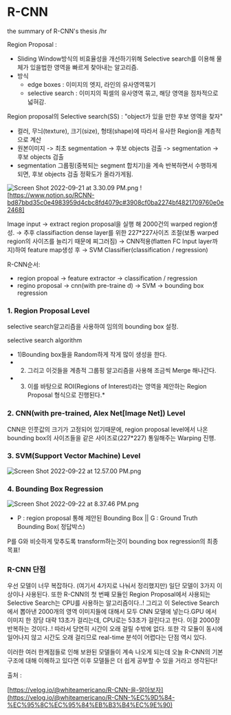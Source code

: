 # R-CNN
the summary of R-CNN's thesis
/hr

Region Proposal : 

- Sliding Window방식의 비효율성을 개선하기위해 Selective search를 이용해 물체가 있을법한 영역을 빠르게 찾아내는 알고리즘.
- 방식
    - edge boxes : 이미지의 엣지, 라인의 유사영역묶기
    - selective search : 이미지의 픽셀의 유사영역 묶고, 해당 영역을 점차적으로 넓혀감.

Region proposal의 Selective search(SS) : "object가 있을 만한 후보 영역을 찾자"

- 컬러, 무늬(texture), 크기(size), 형태(shape)에 따라서 유사한 Region을 계층적으로 계산
- 원본이미지 -> 최초 segmentation -> 후보 objects 검출 -> segmentation -> 후보 objects 검출
- segmentation 그룹핑(중복되는 segment 합치기)을 계속 반복하면서 수행하게 되면, 후보 objects 검출 정확도가 올라가게됨.

![Screen Shot 2022-09-21 at 3.30.09 PM.png](https://s3-us-west-2.amazonaws.com/secure.notion-static.com/88e8a0f1-badf-48d6-a781-81a2f782dd6b/Screen_Shot_2022-09-21_at_3.30.09_PM.png)
![https://www.notion.so/RCNN-bd87bbd35c0e4983959d4cbc8fd4079c#3908cf0ba2274bf4821709760e0e2468]

Image input → extract region proposal을 실행 해 2000건의 warped region생성. →  추후 classifiaction dense layer를 위한 227*227사이즈 조절(보통 warped region의 사이즈를 늘리기 때문에 찌그러짐) → CNN적용(flatten FC Input layer까지)하여 feature map생성 후  → SVM Classifier(classification / regression)

R-CNN순서:

- region propoal → feature extractor →  classification / regression
- regino proposal → cnn(with pre-traine d) → SVM → bounding box regression

### 1. Region Proposal Level

selective search알고리즘을 사용하여 임의의 bounding box 설정.

selective search algorithm

- 1)Bounding box들을 Random하게 작게 많이 생성을 한다.
- 2) 그리고 이것들을 계층적 그룹핑 알고리즘을 사용해 조금씩 Merge 해나간다.
- 3) 이를 바탕으로 ROI(Regions of Interest)라는 영역을 제안하는 Region Proposal 형식으로 진행된다.*

### 2. CNN(with pre-trained, Alex Net[Image Net]) Level

CNN은 인풋값의 크기가 고정되어 있기때문에, region proposal level에서 나온 bounding box의 사이즈들을 같은 사이즈로(227*227) 통일해주는 Warping 진행.

### 3. SVM(Support Vector Machine) Level

![Screen Shot 2022-09-22 at 12.57.00 PM.png](https://s3-us-west-2.amazonaws.com/secure.notion-static.com/99875aae-cfec-41c7-a0ba-b5a53659a8dd/Screen_Shot_2022-09-22_at_12.57.00_PM.png)

### 4. Bounding Box Regression

![Screen Shot 2022-09-22 at 8.37.46 PM.png](https://s3-us-west-2.amazonaws.com/secure.notion-static.com/d431af28-da34-4652-9d77-df3cf0200af3/Screen_Shot_2022-09-22_at_8.37.46_PM.png)

- P : region proposal 통해 제안된 Bounding Box || G : Ground Truth Bounding Box( 정답박스)

P를 G와 비슷하게 맞추도록 transform하는것이 bounding box regression의 최종 목표!

### R-CNN 단점

우선 모델이 너무 복잡하다. (여기서 4가지로 나눠서 정리했지만) 일단 모델이 3가지 이상이나 사용된다. 또한 R-CNN의 첫 번째 모듈인 Region Proposal에서 사용되는 Selective Search는 CPU를 사용하는 알고리즘이다..! 그리고 이 Selective Search에서 뽑아낸 2000개의 영역 이미지들에 대해서 모두 CNN 모델에 넣는다.GPU 에서 이미지 한 장당 대략 13초가 걸리는데, CPU로는 53초가 걸린다고 한다. 이걸 2000장 반복하는 것이다..! 따라서 당연히 시간이 오래 걸릴 수밖에 없다. 또한 각 모듈이 동시에 일어나지 않고 시간도 오래 걸리므로 real-time 분석이 어렵다는 단점 역시 있다.

이러한 여러 한계점들로 인해 보완된 모델들이 계속 나오게 되는데 오늘 R-CNN의 기본 구조에 대해 이해하고 있다면 이후 모델들은 더 쉽게 공부할 수 있을 거라고 생각된다!

출처 :

[https://velog.io/@whiteamericano/R-CNN-을-알아보자](https://velog.io/@whiteamericano/R-CNN-%EC%9D%84-%EC%95%8C%EC%95%84%EB%B3%B4%EC%9E%90)
